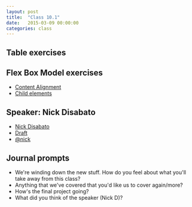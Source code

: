 ```yaml
---
layout: post
title:  "Class 10.1"
date:   2015-03-09 00:00:00
categories: class
---
```


## Table exercises

## Flex Box Model exercises

* [Content Alignment](http://jsbin.com/vasivi/1/edit?html,css,output)
* [Child elements](http://jsbin.com/mizaso/4/edit?html,css,output)


## Speaker: Nick Disabato

* [Nick Disabato](http://nickd.org/)
* [Draft](https://draft.nu/)
* [@nick](https://twitter.com/nickd)

## Journal prompts

* We're winding down the new stuff. How do you feel about what you'll take away from this class?
* Anything that we've covered that you'd like us to cover again/more?
* How's the final project going?
* What did you think of the speaker (Nick D)?
